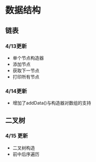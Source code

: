 # 数据结构
## 链表
### 4/13更新
+ 单个节点构造器
+ 添加节点
+ 获取下一节点
+ 打印所有节点
### 4/14更新
+ 增加了addData()与构造器对数组的支持



## 二叉树
### 4/15 更新
+ 二叉树构造
+ 前中后序遍历
